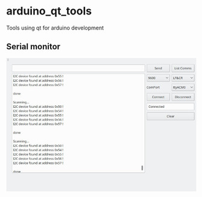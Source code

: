 # arduino_qt_tools
Tools using qt for arduino development

## Serial monitor

![serial monitor](docs/serial_monitor.jpg)
